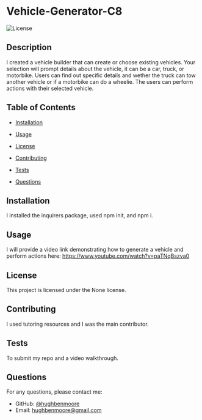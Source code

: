 # Vehicle-Generator-C8
![License](https://img.shields.io/badge/license-None-blue.svg)

## Description
I created a vehicle builder that can create or choose existing vehicles. Your selection will prompt details about the vehicle, it can be a car, truck, or motorbike. Users can find out specific details and wether the truck can tow another vehicle or if a motorbike can do a wheelie. The users can perform actions with their selected vehicle. 

## Table of Contents
* [Installation](#installation)
* [Usage](#usage)

* [License](#license)

* [Contributing](#contributing)
* [Tests](#tests)
* [Questions](#questions)

## Installation
I installed the inquirers package, used npm init, and npm i.

## Usage
I will provide a video link demonstrating how to generate a vehicle and perform actions here: https://www.youtube.com/watch?v=paTNqBszva0

## License
This project is licensed under the None license.

## Contributing
I used tutoring resources and I was the main contributor.

## Tests
To submit my repo and a video walkthrough.

## Questions
For any questions, please contact me:
* GitHub: [@hughbenmoore](https://github.com/hughbenmoore)
* Email: hughbenmoore@gmail.com
